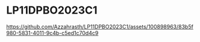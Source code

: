 # LP11DPBO2023C1

https://github.com/Azzahrasth/LP11DPBO2023C1/assets/100898963/83b5f980-5831-4011-9c4b-c5ed1c70d4c9

